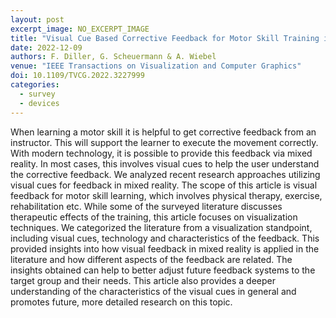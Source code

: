 ```yaml
---
layout: post
excerpt_image: NO_EXCERPT_IMAGE
title: "Visual Cue Based Corrective Feedback for Motor Skill Training in Mixed Reality: A Survey"
date: 2022-12-09
authors: F. Diller, G. Scheuermann & A. Wiebel
venue: "IEEE Transactions on Visualization and Computer Graphics"
doi: 10.1109/TVCG.2022.3227999
categories:
  - survey
  - devices
---
```

When learning a motor skill it is helpful to get corrective feedback from an instructor. This will support the learner to execute the movement correctly. With modern technology, it is possible to provide this feedback via mixed reality. In most cases, this involves visual cues to help the user understand the corrective feedback. We analyzed recent research approaches utilizing visual cues for feedback in mixed reality. The scope of this article is visual feedback for motor skill learning, which involves physical therapy, exercise, rehabilitation etc. While some of the surveyed literature discusses therapeutic effects of the training, this article focuses on visualization techniques. We categorized the literature from a visualization standpoint, including visual cues, technology and characteristics of the feedback. This provided insights into how visual feedback in mixed reality is applied in the literature and how different aspects of the feedback are related. The insights obtained can help to better adjust future feedback systems to the target group and their needs. This article also provides a deeper understanding of the characteristics of the visual cues in general and promotes future, more detailed research on this topic.
